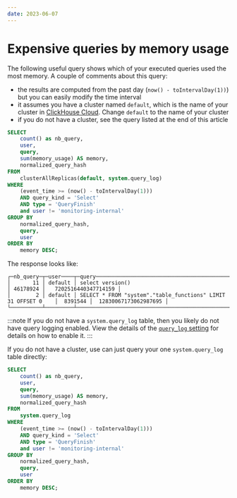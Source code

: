 ```yaml
---
date: 2023-06-07
---
```


# Expensive queries by memory usage

The following useful query shows which of your executed queries used the most memory. A couple of comments about this query:

- the results are computed from the past day (`now() - toIntervalDay(1))`) but you can easily modify the time interval
- it assumes you have a cluster named `default`, which is the name of your cluster in [ClickHouse Cloud](https://clickhouse.cloud). Change `default` to the name of your cluster
- if you do not have a cluster, see the query listed at the end of this article


```sql
SELECT
    count() as nb_query,
    user,
    query,
    sum(memory_usage) AS memory,
    normalized_query_hash
FROM
    clusterAllReplicas(default, system.query_log)
WHERE
    (event_time >= (now() - toIntervalDay(1)))
    AND query_kind = 'Select'
    AND type = 'QueryFinish'
    and user != 'monitoring-internal'
GROUP BY
    normalized_query_hash,
    query,
    user
ORDER BY
    memory DESC;
```

The response looks like:

```response
┌─nb_query─┬─user────┬─query─────────────────────────────────────────────────────────┬───memory─┬─normalized_query_hash─┐
│       11 │ default │ select version()                                              │ 46178924 │   7202516440347714159 │
│        2 │ default │ SELECT * FROM "system"."table_functions" LIMIT 31 OFFSET 0    │  8391544 │  12830067173062987695 │
└──────────┴─────────┴───────────────────────────────────────────────────────────────┴──────────┴───────────────────────┘
```

:::note
If you do not have a `system.query_log` table, then you likely do not have query logging enabled. View the details of the [`query_log` setting](https://clickhouse.com/docs/en/operations/server-configuration-parameters/settings#server_configuration_parameters-query-log) for details on how to enable it.
:::

If you do not have a cluster, use can just query your one `system.query_log` table directly:

```sql
SELECT
    count() as nb_query,
    user,
    query,
    sum(memory_usage) AS memory,
    normalized_query_hash
FROM
    system.query_log
WHERE
    (event_time >= (now() - toIntervalDay(1)))
    AND query_kind = 'Select'
    AND type = 'QueryFinish'
    and user != 'monitoring-internal'
GROUP BY
    normalized_query_hash,
    query,
    user
ORDER BY
    memory DESC;
```